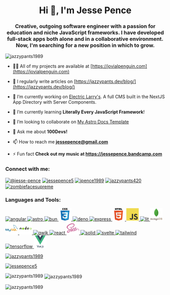 <h1 align="center">Hi 👋, I'm Jesse Pence</h1>
<h3 align="center">Creative, outgoing software engineer with a passion for education and niche JavaScript frameworks. I have developed full-stack apps both alone and in a collaborative environment. Now, I'm searching for a new position in which to grow.</h3>

<p align="left"> <img src="https://komarev.com/ghpvc/?username=jazzypants1989&label=Profile%20views&color=0e75b6&style=flat" alt="jazzypants1989" /> </p>

- 👨‍💻 All of my projects are available at [https://jovialpenguin.com](https://jovialpenguin.com)

- 📝 I regularly write articles on [https://jazzypants.dev/blog/](https://jazzypants.dev/blog/)

- 🔭 I’m currently working on [Electric Larry's](https://github.com/jazzypants1989/electric-larrys). A full CMS built in the NextJS App Directory with Server Components.

- 🌱 I’m currently learning **Literally Every JavaScript Framework**!

- 👯 I’m looking to collaborate on [My Astro Docs Template](https://github.com/jazzypants1989/astro-docs-template)

- 💬 Ask me about **100Devs!**

- 📫 How to reach me **jessepence@gmail.com**

- ⚡ Fun fact **Check out my music at https://jessepence.bandcamp.com**

<h3 align="left">Connect with me:</h3>
<p align="left">
<a href="https://codepen.io/@jesse-pence" target="blank"><img align="center" src="https://raw.githubusercontent.com/rahuldkjain/github-profile-readme-generator/master/src/images/icons/Social/codepen.svg" alt="@jesse-pence" height="30" width="40" /></a>
<a href="https://twitter.com/jessepence5" target="blank"><img align="center" src="https://raw.githubusercontent.com/rahuldkjain/github-profile-readme-generator/master/src/images/icons/Social/twitter.svg" alt="jessepence5" height="30" width="40" /></a>
<a href="https://linkedin.com/in/jpence1989" target="blank"><img align="center" src="https://raw.githubusercontent.com/rahuldkjain/github-profile-readme-generator/master/src/images/icons/Social/linked-in-alt.svg" alt="jpence1989" height="30" width="40" /></a>
<a href="https://instagram.com/jazzypants420" target="blank"><img align="center" src="https://raw.githubusercontent.com/rahuldkjain/github-profile-readme-generator/master/src/images/icons/Social/instagram.svg" alt="jazzypants420" height="30" width="40" /></a>
<a href="https://www.youtube.com/c/zombiefacesupreme" target="blank"><img align="center" src="https://raw.githubusercontent.com/rahuldkjain/github-profile-readme-generator/master/src/images/icons/Social/youtube.svg" alt="zombiefacesupreme" height="30" width="40" /></a>
</p>

<h3 align="left">Languages and Tools:</h3>
<p align="left"> 
  <a href="https://angular.io" target="_blank" rel="noreferrer"> <img src="https://angular.io/assets/images/logos/angular/angular.svg" alt="angular" width="40" height="40"/> </a> 
  <a href="https://astro.build/" target="_blank" rel="noreferrer"> <img src="https://astro.build/assets/press/astro-logo-light.svg" alt="astro" width="40" height="40"/> </a>
  <a href="https://bun.dev/" target="_blank" rel="noreferrer"><img src="https://user-images.githubusercontent.com/709451/182802334-d9c42afe-f35d-4a7b-86ea-9985f73f20c3.png" alt="bun" width="40" height="40"/> </a>
  <a href="https://www.w3schools.com/css/" target="_blank" rel="noreferrer"> <img src="https://raw.githubusercontent.com/devicons/devicon/master/icons/css3/css3-original-wordmark.svg" alt="css3" width="40" height="40"/> </a>  
  <a href="https://deno.land/" target="_blank" rel="noreferrer"> <img src="https://deno.land/logo.svg" alt="deno" width="40" height="40"/> </a>
  <a href="https://expressjs.com" target="_blank" rel="noreferrer"> <img src="https://www.svgrepo.com/show/330398/express.svg" alt="express" width="40" height="40"/> </a> 
  <a href="https://www.w3.org/html/" target="_blank" rel="noreferrer"> <img src="https://raw.githubusercontent.com/devicons/devicon/master/icons/html5/html5-original-wordmark.svg" alt="html5" width="40" height="40"/> </a> 
  <a href="https://developer.mozilla.org/en-US/docs/Web/JavaScript" target="_blank" rel="noreferrer"> <img src="https://raw.githubusercontent.com/devicons/devicon/master/icons/javascript/javascript-original.svg" alt="javascript" width="40" height="40"/> </a> 
  <a href="https://lit.dev/" target="_blank" rel="noreferrer"> <img src="https://lit.dev/images/logo.svg" alt="lit" width="40" height="40"/> </a>
  <a href="https://www.mongodb.com/" target="_blank" rel="noreferrer"> <img src="https://raw.githubusercontent.com/devicons/devicon/master/icons/mongodb/mongodb-original-wordmark.svg" alt="mongodb" width="40" height="40"/> </a> 
  <a href="https://www.mysql.com/" target="_blank" rel="noreferrer"> <img src="https://raw.githubusercontent.com/devicons/devicon/master/icons/mysql/mysql-original-wordmark.svg" alt="mysql" width="40" height="40"/> </a> 
  <a href="https://nodejs.org" target="_blank" rel="noreferrer"> <img src="https://raw.githubusercontent.com/devicons/devicon/master/icons/nodejs/nodejs-original-wordmark.svg" alt="nodejs" width="40" height="40"/> </a> 
  <a href="https://qwik.builder.io/" target="_blank" rel="noreferrer"> <img src="https://qwik.builder.io/logos/qwik-logo.svg" alt="qwik" width="40" height="40"/> </a>
  <a href="react.dev" target="_blank" rel="noreferrer"> <img src="https://upload.wikimedia.org/wikipedia/commons/thumb/a/a7/React-icon.svg/512px-React-icon.svg.png?20220125121207" alt="react" width="40" height="40"/> </a> 
  <a href="https://sass-lang.com" target="_blank" rel="noreferrer"> <img src="https://raw.githubusercontent.com/devicons/devicon/master/icons/sass/sass-original.svg" alt="sass" width="40" height="40"/> </a>  
  <a href="https://www.solidjs.com/" target="_blank" rel="noreferrer"> <img src="https://www.solidjs.com/img/logo/without-wordmark/logo.svg" alt="solid" width="40" height="40"/> </a>
  <a href="https://kit.svelte.dev/" target="_blank" rel="noreferrer"> <img src="https://upload.wikimedia.org/wikipedia/commons/1/1b/Svelte_Logo.svg" alt="svelte" width="40" height="40"/> </a>
  <a href="https://tailwindcss.com/" target="_blank" rel="noreferrer"> <img src="https://www.vectorlogo.zone/logos/tailwindcss/tailwindcss-icon.svg" alt="tailwind" width="40" height="40"/> </a> 
  <a href="https://www.tensorflow.org" target="_blank" rel="noreferrer"> <img src="https://www.vectorlogo.zone/logos/tensorflow/tensorflow-icon.svg" alt="tensorflow" width="40" height="40"/> </a>  
  <a href="https://vuejs.org/" target="_blank" rel="noreferrer"> <img src="https://raw.githubusercontent.com/devicons/devicon/master/icons/vuejs/vuejs-original-wordmark.svg" alt="vuejs" width="40" height="40"/> </a>
 
<p align="left"> <a href="https://github.com/ryo-ma/github-profile-trophy"><img src="https://github-profile-trophy.vercel.app/?username=jazzypants1989" alt="jazzypants1989" /></a> </p>

<p align="left"> <a href="https://twitter.com/jessepence5" target="blank"><img src="https://img.shields.io/twitter/follow/jessepence5?logo=twitter&style=for-the-badge" alt="jessepence5" /></a> </p>

<p><img align="left" src="https://github-readme-stats.vercel.app/api/top-langs?username=jazzypants1989&show_icons=true&locale=en&layout=compact" alt="jazzypants1989" /></p>

<p>&nbsp;<img align="center" src="https://github-readme-stats.vercel.app/api?username=jazzypants1989&show_icons=true&locale=en" alt="jazzypants1989" /></p>

<p><img align="center" src="https://github-readme-streak-stats.herokuapp.com/?user=jazzypants1989&" alt="jazzypants1989" /></p>

